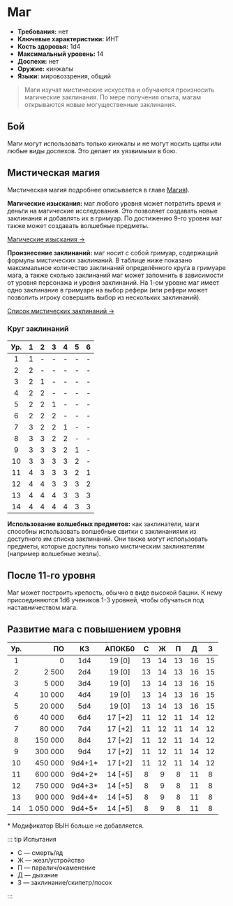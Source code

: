 # Маг

-   **Требования:** нет
-   **Ключевые характеристики:** ИНТ
-   **Кость здоровья:** 1d4
-   **Максимальный уровень:** 14
-   **Доспехи:** нет
-   **Оружие:** кинжалы
-   **Языки:** мировоззрения, общий

> Маги изучат мистические искусства и обучаются произносить магические заклинания. По мере получения опыта, магам открываются новые могущественные заклинания.

## Бой

Маги могут использовать только кинжалы и не могут носить щиты или любые виды доспехов. Это делает их уязвимыми в бою.

## Мистическая магия

Мистическая магия подробнее описывается в главе [Магия](../../magic/magic/spells#мистическая-магия)).

**Магические изыскания:** маг любого уровня может потратить время и деньги на магические исследования. Это позволяет создавать новые заклинания и добавлять их в гримуар. По достижению 9-го уровня маг также может создавать волшебные предметы.

[Магические изыскания ->](../../magic/magic/magical-research)

**Произнесение заклинаний:** маг носит с собой гримуар, содержащий формулы мистических заклинаний. В таблице ниже показано максимальное количество заклинаний определённого круга в гримуаре мага, а также сколько заклинаний маг может запомнить в зависимости от уровня персонажа и уровня заклинаний. На 1-ом уровне маг имеет одно заклинание в гримуаре на выбор рефери (или рефери может позволить игроку совершить выбор из нескольких заклинаний).

[Список мистических заклинаний ->](../../magic/arcane/arcane-spells)

### Круг заклинаний

| Ур. |  1  |  2  |  3  |  4  |  5  |  6  |
| :-: | :-: | :-: | :-: | :-: | :-: | :-: |
|  1  |  1  |  -  |  -  |  -  |  -  |  -  |
|  2  |  2  |  -  |  -  |  -  |  -  |  -  |
|  3  |  2  |  1  |  -  |  -  |  -  |  -  |
|  4  |  2  |  2  |  -  |  -  |  -  |  -  |
|  5  |  2  |  2  |  1  |  -  |  -  |  -  |
|  6  |  2  |  2  |  2  |  -  |  -  |  -  |
|  7  |  3  |  2  |  2  |  1  |  -  |  -  |
|  8  |  3  |  3  |  2  |  2  |  -  |  -  |
|  9  |  3  |  3  |  3  |  2  |  1  |  -  |
| 10  |  3  |  3  |  3  |  3  |  2  |  -  |
| 11  |  4  |  3  |  3  |  3  |  2  |  1  |
| 12  |  4  |  4  |  3  |  3  |  3  |  2  |
| 13  |  4  |  4  |  4  |  3  |  3  |  3  |
| 14  |  4  |  4  |  4  |  4  |  3  |  3  |

**Использование волшебных предметов:** как заклинатели, маги способны использовать волшебные свитки с заклинаниями из доступного им списка заклинаний. Они также могут использовать предметы, которые доступны только мистическим заклинателям (например волшебные жезлы).

## После 11-го уровня

Маг может построить крепость, обычно в виде высокой башни. К нему присоединяются 1d6 учеников 1-3 уровней, чтобы обучаться под наставничеством мага.

## Развитие мага с повышением уровня

| Ур. |        ПО |   КЗ    | АПОКБ0  |  C  |  Ж  |  П  |  Д  |  З  |
| :-: | --------: | :-----: | :-----: | :-: | :-: | :-: | :-: | :-: |
|  1  |         0 |   1d4   | 19 [0]  | 13  | 14  | 13  | 16  | 15  |
|  2  |     2 500 |   2d4   | 19 [0]  | 13  | 14  | 13  | 16  | 15  |
|  3  |     5 000 |   3d4   | 19 [0]  | 13  | 14  | 13  | 16  | 15  |
|  4  |    10 000 |   4d4   | 19 [0]  | 13  | 14  | 13  | 16  | 15  |
|  5  |    20 000 |   5d4   | 19 [0]  | 13  | 14  | 13  | 16  | 15  |
|  6  |    40 000 |   6d4   | 17 [+2] | 11  | 12  | 11  | 14  | 12  |
|  7  |    80 000 |   7d4   | 17 [+2] | 11  | 12  | 11  | 14  | 12  |
|  8  |   150 000 |   8d4   | 17 [+2] | 11  | 12  | 11  | 14  | 12  |
|  9  |   300 000 |   9d4   | 17 [+2] | 11  | 12  | 11  | 14  | 12  |
| 10  |   450 000 | 9d4+1\* | 17 [+2] | 11  | 12  | 11  | 14  | 12  |
| 11  |   600 000 | 9d4+2\* | 14 [+5] |  8  |  9  |  8  | 11  |  8  |
| 12  |   750 000 | 9d4+3\* | 14 [+5] |  8  |  9  |  8  | 11  |  8  |
| 13  |   900 000 | 9d4+4\* | 14 [+5] |  8  |  9  |  8  | 11  |  8  |
| 14  | 1 050 000 | 9d4+5\* | 14 [+5] |  8  |  9  |  8  | 11  |  8  |

\* Модификатор ВЫН больше не добавляется.

::: tip Испытания

-   С — смерть/яд
-   Ж — жезл/устройство
-   П — паралич/окаменение
-   Д — дыхание
-   З — заклинание/скипетр/посох

:::
